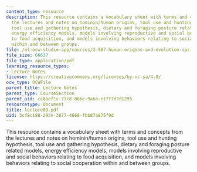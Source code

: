 ```yaml
---
content_type: resource
description: This resource contains a vocabulary sheet with terms and concepts from
  the lectures and notes on hominin/human origins, tool use and hunting hypothesis,
  tool use and gathering hypothesis, dietary and foraging posture related models,
  energy efficiency models, models involving reproductive and social behaviors relating
  to food acquisition, and models involving behaviors relating to social cooperation
  within and between groups.
file: /ol-ocw-studio-app/courses/3-987-human-origins-and-evolution-spring-2006/3cf8c188293e38774668fbb87a875f9d_lecture09.pdf
file_size: 66637
file_type: application/pdf
learning_resource_types:
- Lecture Notes
license: https://creativecommons.org/licenses/by-nc-sa/4.0/
ocw_type: OCWFile
parent_title: Lecture Notes
parent_type: CourseSection
parent_uid: cc8aef1c-77c8-86be-9a6a-e17f7d7d1295
resourcetype: Document
title: lecture09.pdf
uid: 3cf8c188-293e-3877-4668-fbb87a875f9d
---
```

This resource contains a vocabulary sheet with terms and concepts from the lectures and notes on hominin/human origins, tool use and hunting hypothesis, tool use and gathering hypothesis, dietary and foraging posture related models, energy efficiency models, models involving reproductive and social behaviors relating to food acquisition, and models involving behaviors relating to social cooperation within and between groups.